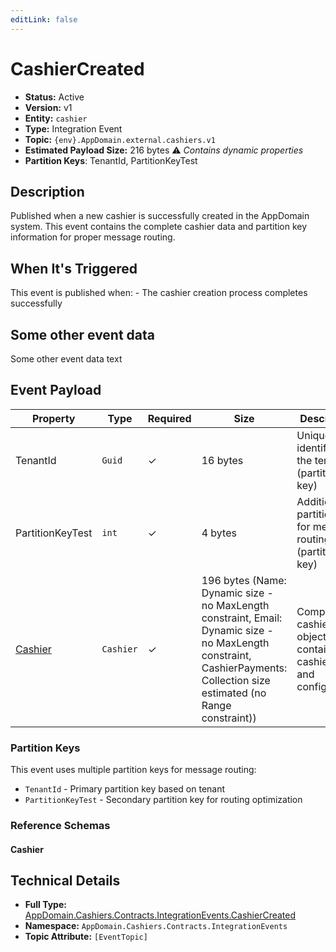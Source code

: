 ```yaml
---
editLink: false
---
```


# CashierCreated

-   **Status:** Active
-   **Version:** v1
-   **Entity:** `cashier`
-   **Type:** Integration Event
-   **Topic:** `{env}.AppDomain.external.cashiers.v1`
-   **Estimated Payload Size:** 216 bytes ⚠️ _Contains dynamic properties_
-   **Partition Keys**: TenantId, PartitionKeyTest

## Description

Published when a new cashier is successfully created in the AppDomain system. This event contains the complete cashier data and partition
key information for proper message routing.

## When It's Triggered

This event is published when: - The cashier creation process completes successfully

## Some other event data

Some other event data text

## Event Payload

| Property                                                            | Type      | Required | Size                                                                                                                                                                      | Description                                                           |
| ------------------------------------------------------------------- | --------- | -------- | ------------------------------------------------------------------------------------------------------------------------------------------------------------------------- | --------------------------------------------------------------------- |
| TenantId                                                            | `Guid`    | ✓        | 16 bytes                                                                                                                                                                  | Unique identifier for the tenant (partition key)                      |
| PartitionKeyTest                                                    | `int`     | ✓        | 4 bytes                                                                                                                                                                   | Additional partition key for message routing (partition key)          |
| [Cashier](./schemas/AppDomain.Cashiers.Contracts.Models.Cashier.md) | `Cashier` | ✓        | 196 bytes (Name: Dynamic size - no MaxLength constraint, Email: Dynamic size - no MaxLength constraint, CashierPayments: Collection size estimated (no Range constraint)) | Complete cashier object containing all cashier data and configuration |

### Partition Keys

This event uses multiple partition keys for message routing:

-   `TenantId` - Primary partition key based on tenant
-   `PartitionKeyTest` - Secondary partition key for routing optimization

### Reference Schemas

#### Cashier

<!--@include: ./schemas/AppDomain.Cashiers.Contracts.Models.Cashier.md#schema-->

## Technical Details

-   **Full Type:** [AppDomain.Cashiers.Contracts.IntegrationEvents.CashierCreated](https://[github.url.from.config.com]/AppDomain/Cashiers/Contracts/IntegrationEvents/CashierCreated.cs)
-   **Namespace:** `AppDomain.Cashiers.Contracts.IntegrationEvents`
-   **Topic Attribute:** `[EventTopic]`

